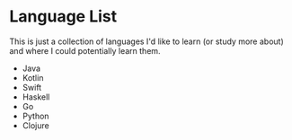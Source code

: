 # Language List

This is just a collection of languages I'd like to learn (or study more about) and where I could potentially learn them.

* Java
* Kotlin
* Swift
* Haskell
* Go
* Python
* Clojure